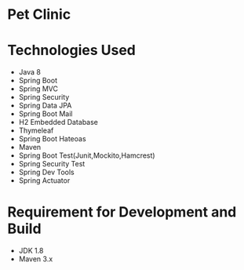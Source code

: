 # Pet Clinic #

# Technologies Used
- Java 8
- Spring Boot
- Spring MVC
- Spring Security
- Spring Data JPA
- Spring Boot Mail
- H2 Embedded Database
- Thymeleaf
- Spring Boot Hateoas
- Maven
- Spring Boot Test(Junit,Mockito,Hamcrest)
- Spring Security Test
- Spring Dev Tools
- Spring Actuator

# Requirement for Development and Build
- JDK 1.8
- Maven 3.x


